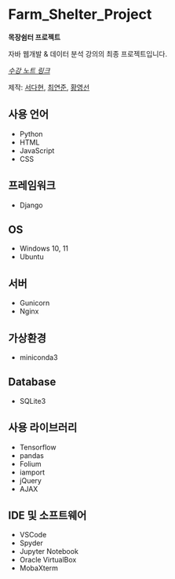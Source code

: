 # Farm_Shelter_Project
**목장쉼터 프로젝트**

자바 웹개발 & 데이터 분석 강의의 최종 프로젝트입니다.

*[수강 노트 링크](https://github.com/DahyeonS/Java_Python_Lecture)*

제작: [서다현](https://github.com/DahyeonS), [최연준](https://github.com/bluyeon1), [황영선](https://github.com/siucrystal)

## 사용 언어
- Python
- HTML
- JavaScript
- CSS

## 프레임워크
- Django

## OS
- Windows 10, 11
- Ubuntu

## 서버
- Gunicorn
- Nginx

## 가상환경
- miniconda3

## Database
- SQLite3

## 사용 라이브러리
- Tensorflow
- pandas
- Folium
- iamport
- jQuery
- AJAX

## IDE 및 소프트웨어
- VSCode
- Spyder
- Jupyter Notebook
- Oracle VirtualBox
- MobaXterm
